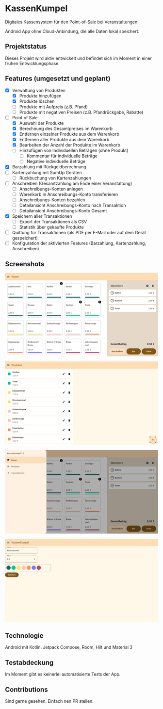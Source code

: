 # KassenKumpel

Digitales Kassensystem für den Point-of-Sale bei Veranstaltungen.

Android App ohne Cloud-Anbindung, die alle Daten lokal speichert.

## Projektstatus

Dieses Projekt wird aktiv entwickelt und befindet sich im Moment in einer frühen Entwicklungsphase.

## Features (umgesetzt und geplant)

- [x] Verwaltung von Produkten
    - [x] Produkte hinzufügen
    - [x] Produkte löschen
    - [ ] Produkte mit Aufpreis (z.B. Pfand)
    - [ ] Produkte mit negativen Preisen (z.B. Pfandrückgabe, Rabatte)
- [ ] Point of Sale
    - [x] Auswahl der Produkte
    - [x] Berechnung des Gesamtpreises im Warenkorb
    - [x] Entfernen einzelner Produkte aus dem Warenkorb
    - [x] Entfernen aller Produkte aus dem Warenkorb
    - [x] Bearbeiten der Anzahl der Produkte im Warenkorb
    - [ ] Hinzufügen von Individuellen Beträgen (ohne Produkt)
        - [ ] Kommentar für individuelle Beträge
        - [ ] Negative individuelle Beträge
- [x] Barzahlung mit Rückgeldberechnung
- [ ] Kartenzahlung mit SumUp Geräten
    - [ ] Rückbuchung von Kartenzahlungen
- [ ] Anschreiben (Gesamtzahlung am Ende einer Veranstaltung)
    - [ ] Anschreibungs-Konten anlegen
    - [ ] Warenkorb in Anschreibungs-Konto transferieren
    - [ ] Anschreibungs-Konten bezahlen
    - [ ] Detailansicht Anschreibungs-Konto nach Transaktion
    - [ ] Detailansicht Anschreibungs-Konto Gesamt
- [x] Speichern aller Transaktionen
    - [ ] Export der Transaktionen als CSV
    - [ ] Statistik über gekaufte Produkte
- [ ] Quittung für Transaktionen (als PDF per E-Mail oder auf dem Gerät gespeichert)
- [ ] Konfiguration der aktivierten Features (Barzahlung, Kartenzahlung, Anschreiben)

## Screenshots

![point-of-sale.jpg](docs/images/point-of-sale.jpg)

![navigation.jpg](docs/images/navigation.jpg)

![products.jpg](docs/images/products.jpg)

![edit-product.jpg](docs/images/edit-product.jpg)

## Technologie

Android mit Kotlin, Jetpack Compose, Room, Hilt und Material 3

## Testabdeckung

Im Moment gibt es keinerlei automatisierte Tests der App.

## Contributions

Sind gerne gesehen. Einfach nen PR stellen.